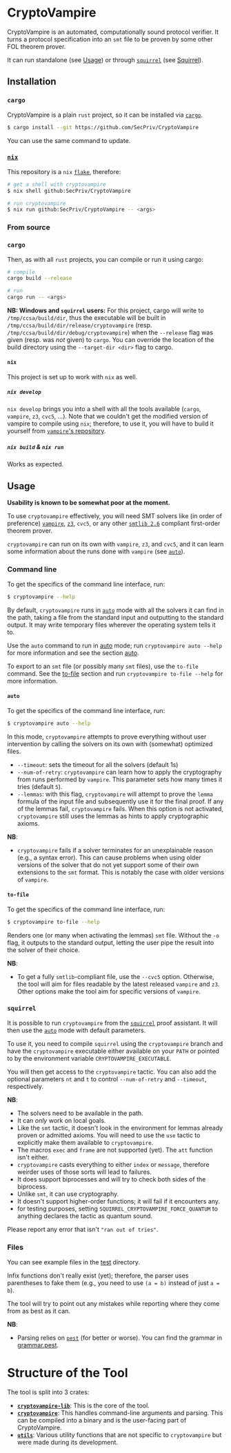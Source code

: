 # CryptoVampire

CryptoVampire is an automated, computationally sound protocol verifier. It turns a protocol specification into an `smt` file to be proven by some other FOL theorem prover.

It can run standalone (see [Usage](#usage)) or through [`squirrel`](https://squirrel-prover.github.io/) (see [Squirrel](#squirrel)).

## Installation

### `cargo`
CryptoVampire is a plain `rust` project, so it can be installed via [`cargo`](https://doc.rust-lang.org/cargo/getting-started/installation.html).

```bash
$ cargo install --git https://github.com/SecPriv/CryptoVampire
```
You can use the same command to update.

### [`nix`](https://nixos.org/)
This repository is a `nix` [`flake`](https://nixos.wiki/wiki/flakes), therefore:

```bash
# get a shell with cryptovampire
$ nix shell github:SecPriv/CryptoVampire

# run cryptovampire
$ nix run github:SecPriv/CryptoVampire -- <args>
```

### From source

### `cargo`
Then, as with all `rust` projects, you can compile or run it using cargo:

```bash
# compile
cargo build --release

# run
cargo run -- <args>
```

**NB: Windows and `squirrel` users:**
For this project, cargo will write to `/tmp/ccsa/build/dir`, thus the executable will be built in `/tmp/ccsa/build/dir/release/cryptovampire` (resp. `/tmp/ccsa/build/dir/debug/cryptovampire`) when the `--release` flag was given (resp. was *not* given) to `cargo`. You can override the location of the build directory using the `--target-dir <dir>` flag to cargo.

#### `nix`

This project is set up to work with `nix` as well.

##### `nix develop`

`nix develop` brings you into a shell with all the tools available (`cargo`, `vampire`, `z3`, `cvc5`, ...). Note that we couldn't get the modified version of vampire to compile using `nix`; therefore, to use it, you will have to build it yourself from [`vampire`'s repository](https://github.com/vprover/vampire/tree/ccsa).

##### `nix build` & `nix run`

Works as expected.

## Usage

**Usability is known to be somewhat poor at the moment.**

To use `cryptovampire` effectively, you will need SMT solvers like (in order of preference) [`vampire`](https://github.com/vprover/vampire), [`z3`](https://github.com/Z3Prover/z3), `cvc5`, or any other [`smtlib 2.6`](https://smt-lib.org/papers/smt-lib-reference-v2.6-r2021-05-12.pdf) compliant first-order theorem prover.

`cryptovampire` can run on its own with `vampire`, `z3`, and `cvc5`, and it can learn some information about the runs done with `vampire` (see [`auto`](#auto)).

### Command line
To get the specifics of the command line interface, run:
```bash
$ cryptovampire --help
```

By default, `cryptovampire` runs in [`auto`](#auto) mode with all the solvers it can find in the path, taking a file from the standard input and outputting to the standard output. It may write temporary files wherever the operating system tells it to.

Use the `auto` command to run in [auto](#auto) mode; run `cryptovampire auto --help` for more information and see the section [auto](#auto).

To export to an `smt` file (or possibly many `smt` files), use the `to-file` command. See the [to-file](#to-file) section and run `cryptovampire to-file --help` for more information.

#### `auto`
To get the specifics of the command line interface, run:
```bash
$ cryptovampire auto --help
```

In this mode, `cryptovampire` attempts to prove everything without user intervention by calling the solvers on its own with (somewhat) optimized files.

- `--timeout`: sets the timeout for all the solvers (default 1s)
- `--num-of-retry`: `cryptovampire` can learn how to apply the cryptography from runs performed by `vampire`. This parameter sets how many times it tries (default `5`).
- `--lemmas`: with this flag, `cryptovampire` will attempt to prove the `lemma` formula of the input file and subsequently use it for the final proof. If any of the lemmas fail, `cryptovampire` fails. When this option is not activated, `cryptovampire` still uses the lemmas as hints to apply cryptographic axioms.

**NB**:
- `cryptovampire` fails if a solver terminates for an unexplainable reason (e.g., a syntax error). This can cause problems when using older versions of the solver that do not yet support some of their own extensions to the `smt` format. This is notably the case with older versions of `vampire`.

#### `to-file`
To get the specifics of the command line interface, run:
```bash
$ cryptovampire to-file --help
```

Renders one (or many when activating the lemmas) `smt` file. Without the `-o` flag, it outputs to the standard output, letting the user pipe the result into the solver of their choice.

**NB**:
- To get a fully `smtlib`-compliant file, use the `--cvc5` option. Otherwise, the tool will aim for files readable by the latest released `vampire` and `z3`. Other options make the tool aim for specific versions of `vampire`.

### `squirrel`
It is possible to run `cryptovampire` from the [`squirrel`](https://squirrel-prover.github.io/) proof assistant. It will then use the [`auto`](#auto) mode with default parameters.

To use it, you need to compile `squirrel` using the `cryptovampire` branch and have the `cryptovampire` executable either available on your `PATH` or pointed to by the environment variable `CRYPTOVAMPIRE_EXECUTABLE`.

You will then get access to the `cryptovampire` tactic. You can also add the optional parameters `nt` and `t` to control `--num-of-retry` and `--timeout`, respectively.

**NB**:
- The solvers need to be available in the path.
- It can *only* work on local goals.
- Like the `smt` tactic, it doesn't look in the environment for lemmas already proven or admitted axioms. You will need to use the `use` tactic to explicitly make them available to `cryptovampire`.
- The macros `exec` and `frame` are not supported (yet). The `att` function isn't either.
- `cryptovampire` casts everything to either `index` or `message`, therefore weirder uses of those sorts will lead to failures.
- It does support biprocesses and will try to check both sides of the biprocess.
- Unlike `smt`, it can use cryptography.
- It doesn't support higher-order functions; it will fail if it encounters any.
- for testing purposes, setting `SQUIRREL_CRYPTOVAMPIRE_FORCE_QUANTUM` to anything declares the tactic as quantum sound.

Please report any error that isn't `"ran out of tries"`.

### Files
You can see example files in the [test](./test/) directory.

Infix functions don't really exist (yet); therefore, the parser uses parentheses to fake them (e.g., you need to use `(a = b)` instead of just `a = b`).

The tool will try to point out any mistakes while reporting where they come from as best as it can.

**NB**:
- Parsing relies on [`pest`](https://pest.rs/) (for better or worse). You can find the grammar in [grammar.pest](./cryptovampire/grammar.pest).

# Structure of the Tool

The tool is split into 3 crates:
- **[`cryptovampire-lib`](./cryptovampire-lib/)**: This is the core of the tool.
- **[`cryptovampire`](./cryptovampire/)**: This handles command-line arguments and parsing. This can be compiled into a binary and is the user-facing part of CryptoVampire.
- **[`utils`](./utils/)**: Various utility functions that are not specific to `cryptovampire` but were made during its development.
```